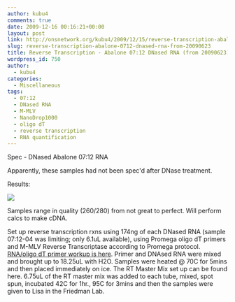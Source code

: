 ```yaml
---
author: kubu4
comments: true
date: 2009-12-16 00:16:21+00:00
layout: post
link: http://onsnetwork.org/kubu4/2009/12/15/reverse-transcription-abalone-0712-dnased-rna-from-20090623/
slug: reverse-transcription-abalone-0712-dnased-rna-from-20090623
title: Reverse Transcription - Abalone 07:12 DNased RNA (from 20090623)
wordpress_id: 750
author:
  - kubu4
categories:
  - Miscellaneous
tags:
  - 07:12
  - DNased RNA
  - M-MLV
  - NanoDrop1000
  - oligo dT
  - reverse transcription
  - RNA quantification
---
```


Spec - DNased Abalone 07:12 RNA

Apparently, these samples had not been spec'd after DNase treatment.

Results:

![](http://eagle.fish.washington.edu/Arabidopsis/RNA%20Spec%20Readings/20091215%20DNased%20RNA%20SJW.jpg)

Samples range in quality (260/280) from not great to perfect. Will perform calcs to make cDNA.



Set up reverse transcription rxns using 174ng of each DNased RNA (sample 07:12-04 was limiting; only 6.1uL available), using Promega oligo dT primers and M-MLV Reverse Transcriptase according to Promega protocol. [RNA/oligo dT primer workup is here](mailto:Primer%20and%20DNAsed%20RNA%20were%20mixed%20and%20brought%20up%20to%2018.25uL%20with%20H2O.%20Samples%20were%20heated%20@%2070C%20for%205mins%20and%20then%20placed%20immediately%20on%20ice.). Primer and DNAsed RNA were mixed and brought up to 18.25uL with H2O. Samples were heated @ 70C for 5mins and then placed immediately on ice. The RT Master Mix set up can be found here. 6.75uL of the RT master mix was added to each tube, mixed, spot spun, incubated 42C for 1hr., 95C for 3mins and then the samples were given to Lisa in the Friedman Lab.
